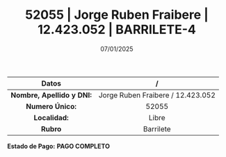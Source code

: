 ﻿---
title: 52055 | Jorge Ruben Fraibere | 12.423.052 | BARRILETE-4
date: 07/01/2025
draft: false
tags: ['libre', 'titular', 'barrilete']
---

|          **Datos**          |  /  |
|:---------------------------:|:---:|
| **Nombre, Apellido y DNI:** | Jorge Ruben Fraibere / 12.423.052 |
|      **Numero Único:**      | 52055 |
|        **Localidad:**       | Libre |
|          **Rubro**          | Barrilete |

**Estado de Pago:** **PAGO COMPLETO**
